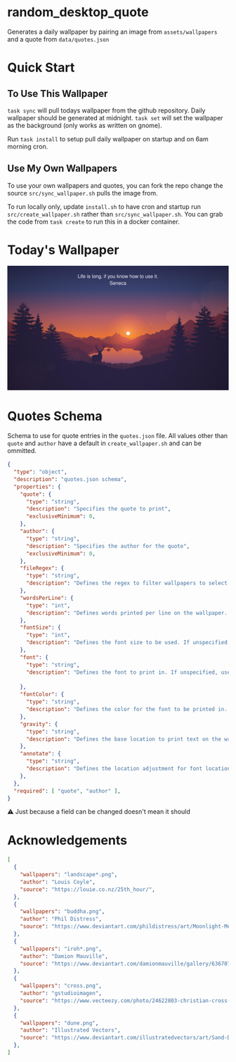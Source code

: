 # random_desktop_quote

Generates a daily wallpaper by pairing an image from `assets/wallpapers` and a quote from `data/quotes.json`

# Quick Start

## To Use This Wallpaper

`task sync` will pull todays wallpaper from the github repository. Daily wallpaper should be generated at midnight. `task set` will set the wallpaper as the background (only works as written on gnome).

Run `task install` to setup pull daily wallpaper on startup and on 6am morning cron.

## Use My Own Wallpapers

To use your own wallpapers and quotes, you can fork the repo change the source `src/sync_wallpaper.sh` pulls the image from.

To run locally only, update `install.sh` to have cron and startup run `src/create_wallpaper.sh` rather than `src/sync_wallpaper.sh`. You can grab the code from `task create` to run this in a docker container.

# Today's Wallpaper

![Todays Wallpaper](assets/wallpaper.png)

# Quotes Schema

Schema to use for quote entries in the `quotes.json` file. All values other than `quote` and `author` have a default in `create_wallpaper.sh` and can be ommitted.

```json
{
  "type": "object",
  "description": "quotes.json schema",
  "properties": {
    "quote": {
      "type": "string",
      "description": "Specifies the quote to print",
      "exclusiveMinimum": 0,
    },
    "author": {
      "type": "string",
      "description": "Specifies the author for the quote",
      "exclusiveMinimum": 0,
    },
    "fileRegex": {
      "type": "string",
      "description": "Defines the regex to filter wallpapers to select from. If unspecified, selects from all",
    },
    "wordsPerLine": {
      "type": "int",
      "description": "Defines words printed per line on the wallpaper. If unspecified, uses default",
    },
    "fontSize": {
      "type": "int",
      "description": "Defines the font size to be used. If unspecified, uses default. See https://imagemagick.org/script/command-line-options.php#pointsize",
    },
    "font": {
      "type": "string",
      "description": "Defines the font to print in. If unspecified, uses default. See https://imagemagick.org/script/command-line-options.php#font",
      
    },
    "fontColor": {
      "type": "string",
      "description": "Defines the color for the font to be printed in. If unspecified, uses default. See https://imagemagick.org/script/command-line-options.php#fill",
    },
    "gravity": {
      "type": "string",
      "description": "Defines the base location to print text on the wallpaper. If unspecified, uses default (North). See https://imagemagick.org/script/command-line-options.php#gravity",
    },
    "annotate": {
      "type": "string",
      "description": "Defines the location adjustment for font location to be printed. If unspecified, uses default. See https://imagemagick.org/script/command-line-options.php#annotate",
    },
  },
  "required": [ "quote", "author" ],
}
```

:warning:  Just because a field can be changed doesn't mean it should

# Acknowledgements

```json
[
  {
    "wallpapers": "landscape*.png",
    "author": "Louis Coyle",
    "source": "https://louie.co.nz/25th_hour/",
  },
  {
    "wallpapers": "buddha.png",
    "author": "Phil Distress",
    "source": "https://www.deviantart.com/phildistress/art/Moonlight-Meditation-811660312",
  },
  {
    "wallpapers": "iroh*.png",
    "author": "Damion Mauville",
    "source": "https://www.deviantart.com/damionmauville/gallery/63670706/avatar-wallpapers",
  },
  {
    "wallpapers": "cross.png",
    "author": "gstudioimagen",
    "source": "https://www.vecteezy.com/photo/24622803-christian-cross-on-majestic-mountain-   peak-at-sunset-generative-ai",
  },
  {
    "wallpapers": "dune.png",
    "author": "Illustrated Vectors",
    "source": "https://www.deviantart.com/illustratedvectors/art/Sand-Dune-Mojave-899873021",
  },
]
```

